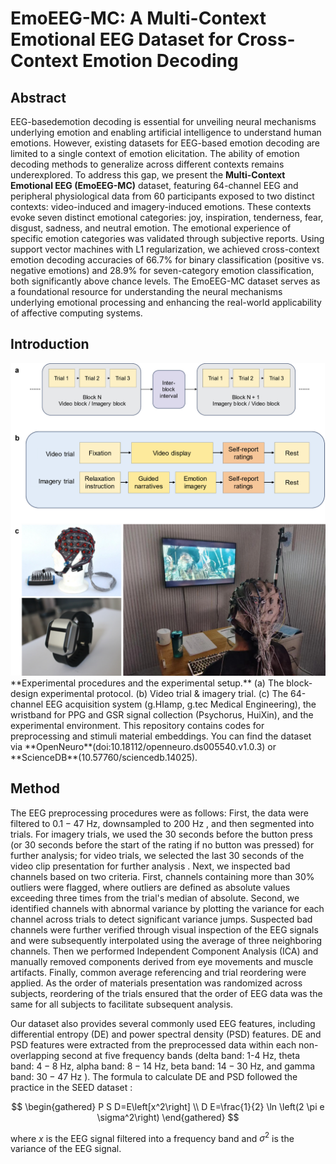 # EmoEEG-MC: A Multi-Context Emotional EEG Dataset for Cross-Context Emotion Decoding

## Abstract

EEG-basedemotion decoding is essential for unveiling neural mechanisms underlying emotion and enabling artificial intelligence to understand human emotions. However, existing datasets for EEG-based emotion decoding are limited to a single context of emotion elicitation. The ability of emotion decoding methods to generalize across different contexts remains underexplored. To address this gap, we present the **Multi-Context Emotional EEG (EmoEEG-MC)** dataset, featuring 64-channel EEG and peripheral physiological data from 60 participants exposed to two distinct contexts: video-induced and imagery-induced emotions. These contexts evoke seven distinct emotional categories: joy, inspiration, tenderness, fear, disgust, sadness, and neutral emotion. The emotional experience of specific emotion categories was validated through subjective reports. Using support vector machines with L1 regularization, we achieved cross-context emotion decoding accuracies of 66.7% for binary classification (positive vs. negative emotions) and 28.9% for seven-category emotion classification, both significantly above chance levels. The EmoEEG-MC dataset serves as a foundational resource for understanding the neural mechanisms underlying emotional processing and enhancing the real-world applicability of affective computing systems.

## Introduction
<img src=".\fima\2.png" alt="framework" style="zoom:50%;" />
**Experimental procedures and the experimental setup.** (a) The block-design experimental protocol. (b) Video trial & imagery trial. (c) The 64-channel EEG acquisition system (g.HIamp, g.tec Medical Engineering), the wristband for PPG and GSR signal collection (Psychorus, HuiXin), and the experimental environment.
This repository contains codes for preprocessing and stimuli material embeddings. You can find the dataset via **OpenNeuro**(doi:10.18112/openneuro.ds005540.v1.0.3) or **ScienceDB**(10.57760/sciencedb.14025).

## Method
The EEG preprocessing procedures were as follows: First, the data were filtered to $0.1-47 \mathrm{~Hz}$, downsampled to 200 Hz , and then segmented into trials. For imagery trials, we used the 30 seconds before the button press (or 30 seconds before the start of the rating if no button was pressed) for further analysis; for video trials, we selected the last 30 seconds of the video clip presentation for further analysis . Next, we inspected bad channels based on two criteria. First, channels containing more than $30 \%$ outliers were flagged, where outliers are defined as absolute values exceeding three times from the trial's median of absolute. Second, we identified channels with abnormal variance by plotting the variance for each channel across trials to detect significant variance jumps. Suspected bad channels were further verified through visual inspection of the EEG signals and were subsequently interpolated using the average of three neighboring channels. Then we performed Independent Component Analysis (ICA) and manually removed components derived from eye movements and muscle artifacts. Finally, common average referencing and trial reordering were applied. As the order of materials presentation was randomized across subjects, reordering of the trials ensured that the order of EEG data was the same for all subjects to facilitate subsequent analysis.

Our dataset also provides several commonly used EEG features, including differential entropy (DE) and power spectral density (PSD) features. DE and PSD features were extracted from the preprocessed data within each non-overlapping second at five frequency bands (delta band: 1-4 Hz, theta band: $4-8 \mathrm{~Hz}$, alpha band: $8-14 \mathrm{~Hz}$, beta band: $14-30 \mathrm{~Hz}$, and gamma band: $30-47 \mathrm{~Hz}$ ). The formula to calculate DE and PSD followed the practice in the SEED dataset :

$$
\begin{gathered}
P S D=E\left[x^2\right] \\
D E=\frac{1}{2} \ln \left(2 \pi e \sigma^2\right)
\end{gathered}
$$

where $x$ is the EEG signal filtered into a frequency band and $\sigma^2$ is the variance of the EEG signal.

